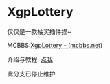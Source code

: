 # XgpLottery 

仅仅是一款抽奖插件捏~

MCBBS:[XgpLottery - (mcbbs.net)](https://www.mcbbs.net/thread-1445345-1-1.html)

介绍与教程: [点我](https://xgpjun.github.io/XgpLottery/index.html)

此分支已停止维护
